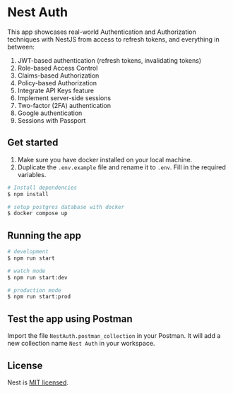 # Nest Auth

This app showcases real-world Authentication and Authorization techniques with NestJS from access to refresh tokens, and everything in between:

1. JWT-based authentication (refresh tokens, invalidating tokens)
2. Role-based Access Control
3. Claims-based Authorization
4. Policy-based Authorization
5. Integrate API Keys feature
6. Implement server-side sessions
7. Two-factor (2FA) authentication
8. Google authentication
9. Sessions with Passport

## Get started

1. Make sure you have docker installed on your local machine.
2. Duplicate the `.env.example` file and rename it to `.env`. Fill in the required variables.

```bash
# Install dependencies
$ npm install

# setup postgres database with docker
$ docker compose up
```

## Running the app

```bash
# development
$ npm run start

# watch mode
$ npm run start:dev

# production mode
$ npm run start:prod
```

## Test the app using Postman

Import the file `NestAuth.postman_collection` in your Postman. It will add a new collection name `Nest Auth` in your workspace.

## License

Nest is [MIT licensed](LICENSE).
